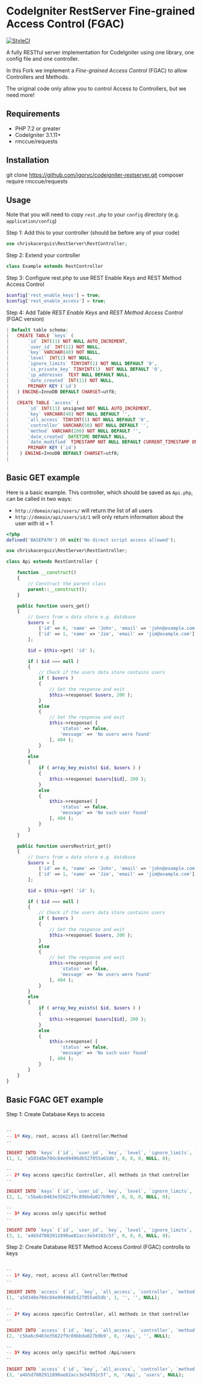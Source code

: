 # CodeIgniter RestServer Fine-grained Access Control (FGAC)

[![StyleCI](https://github.styleci.io/repos/230589/shield?branch=master)](https://github.styleci.io/repos/230589)

A fully RESTful server implementation for CodeIgniter using one library, one config file and one controller.

In this Fork we implement a *Fine-grained Access Control* (FGAC) to allow Controllers and Methods.

The original code only allow you to control Access to Controllers, but we need more!

## Requirements

- PHP 7.2 or greater
- CodeIgniter 3.1.11+
- rmccue/requests

## Installation

git clone https://github.com/igorvc/codeigniter-restserver.git
composer require rmccue/requests


## Usage


Note that you will need to copy `rest.php` to your `config` directory (e.g. `application/config`)

Step 1: Add this to your controller (should be before any of your code)

```php
use chriskacerguis\RestServer\RestController;
```

Step 2: Extend your controller

```php
class Example extends RestController
```

Step 3: Configure rest.php to use REST Enable Keys and REST Method Access Control

```php
$config['rest_enable_keys'] = true;
$config['rest_enable_access'] = true;
```

Step 4: Add Table *REST Enable Keys* and *REST Method Access Control* (FGAC version)

```php
| Default table schema:
|   CREATE TABLE `keys` (
|       `id` INT(11) NOT NULL AUTO_INCREMENT,
|       `user_id` INT(11) NOT NULL,
|       `key` VARCHAR(40) NOT NULL,
|       `level` INT(2) NOT NULL,
|       `ignore_limits` TINYINT(1) NOT NULL DEFAULT '0',
|       `is_private_key` TINYINT(1)  NOT NULL DEFAULT '0',
|       `ip_addresses` TEXT NULL DEFAULT NULL,
|       `date_created` INT(11) NOT NULL,
|       PRIMARY KEY (`id`)
|   ) ENGINE=InnoDB DEFAULT CHARSET=utf8;
|
|   CREATE TABLE `access` (
|       `id` INT(11) unsigned NOT NULL AUTO_INCREMENT,
|       `key` VARCHAR(40) NOT NULL DEFAULT '',
|       `all_access` TINYINT(1) NOT NULL DEFAULT '0',
|       `controller` VARCHAR(50) NOT NULL DEFAULT '',
|       `method` VARCHAR(200) NOT NULL DEFAULT '',
|       `date_created` DATETIME DEFAULT NULL,
|       `date_modified` TIMESTAMP NOT NULL DEFAULT CURRENT_TIMESTAMP ON UPDATE CURRENT_TIMESTAMP,
|       PRIMARY KEY (`id`)
|    ) ENGINE=InnoDB DEFAULT CHARSET=utf8;
|
```

## Basic GET example

Here is a basic example. This controller, which should be saved as `Api.php`, can be called in two ways:

* `http://domain/api/users/` will return the list of all users
* `http://domain/api/users/id/1` will only return information about the user with id = 1

```php
<?php
defined('BASEPATH') OR exit('No direct script access allowed');

use chriskacerguis\RestServer\RestController;

class Api extends RestController {

    function __construct()
    {
        // Construct the parent class
        parent::__construct();
    }

    public function users_get()
    {
        // Users from a data store e.g. database
        $users = [
            ['id' => 0, 'name' => 'John', 'email' => 'john@example.com'],
            ['id' => 1, 'name' => 'Jim', 'email' => 'jim@example.com'],
        ];

        $id = $this->get( 'id' );

        if ( $id === null )
        {
            // Check if the users data store contains users
            if ( $users )
            {
                // Set the response and exit
                $this->response( $users, 200 );
            }
            else
            {
                // Set the response and exit
                $this->response( [
                    'status' => false,
                    'message' => 'No users were found'
                ], 404 );
            }
        }
        else
        {
            if ( array_key_exists( $id, $users ) )
            {
                $this->response( $users[$id], 200 );
            }
            else
            {
                $this->response( [
                    'status' => false,
                    'message' => 'No such user found'
                ], 404 );
            }
        }
    }

    public function usersRestrict_get()
    {
        // Users from a data store e.g. database
        $users = [
            ['id' => 0, 'name' => 'John', 'email' => 'john@example.com'],
            ['id' => 1, 'name' => 'Jim', 'email' => 'jim@example.com'],
        ];

        $id = $this->get( 'id' );

        if ( $id === null )
        {
            // Check if the users data store contains users
            if ( $users )
            {
                // Set the response and exit
                $this->response( $users, 200 );
            }
            else
            {
                // Set the response and exit
                $this->response( [
                    'status' => false,
                    'message' => 'No users were found'
                ], 404 );
            }
        }
        else
        {
            if ( array_key_exists( $id, $users ) )
            {
                $this->response( $users[$id], 200 );
            }
            else
            {
                $this->response( [
                    'status' => false,
                    'message' => 'No such user found'
                ], 404 );
            }
        }
    }
}
```

## Basic FGAC GET example


Step 1: Create Database Keys to access

```php

--
-- 1º Key, root, access all Controller/Method
--

INSERT INTO `keys` (`id`, `user_id`, `key`, `level`, `ignore_limits`, `is_private_key`, `ip_addresses`, `date_created`) VALUES
(1, 1, 'a50348e70dc84e99496db527055a65db', 0, 0, 0, NULL, 0);

--
-- 2º Key access specific Controller, all methods in that controller
--

INSERT INTO `keys` (`id`, `user_id`, `key`, `level`, `ignore_limits`, `is_private_key`, `ip_addresses`, `date_created`) VALUES
(2, 1, 'c5ba6c0463e35622f9c89bbda027b9b9', 0, 0, 0, NULL, 0);

--
-- 3º Key access only specific method
--

INSERT INTO `keys` (`id`, `user_id`, `key`, `level`, `ignore_limits`, `is_private_key`, `ip_addresses`, `date_created`) VALUES
(3, 1, 'a4b5d7002911890ae82acc3e54392c5f', 0, 0, 0, NULL, 0);


```

Step 2: Create Database REST Method Access Control (FGAC) controlls to keys

```php

--
-- 1º Key, root, access all Controller/Method
--

INSERT INTO `access` (`id`, `key`, `all_access`, `controller`, `method`, `date_created`) VALUES
(1, 'a50348e70dc84e99496db527055a65db', 1, '', '', NULL);

--
-- 2º Key access specific Controller, all methods in that controller
--

INSERT INTO `access` (`id`, `key`, `all_access`, `controller`, `method`, `date_created`) VALUES
(2, 'c5ba6c0463e35622f9c89bbda027b9b9', 0, '/Api', '', NULL);

--
-- 3º Key access only specific method /Api/users
--

INSERT INTO `access` (`id`, `key`, `all_access`, `controller`, `method`, `date_created`) VALUES
(3, 'a4b5d7002911890ae82acc3e54392c5f', 0, '/Api', 'users', NULL);


```

